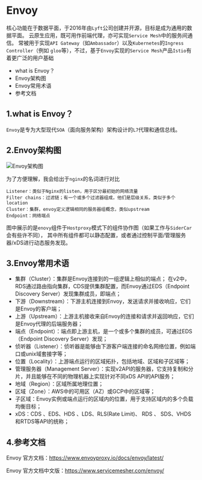 # Envoy
核心功能在于数据平面，于2016年由`Lyft`公司创建并开源，目标是成为通用的数据平面。
云原生应用，既可用作前端代理，亦可实现`Service Mesh`中的服务间通信。
常被用于实现`API Gateway`（如`Ambassador`）以及`Kubernetes`的`Ingress Controller`（例如 `gloo`等），不过，基于`Envoy`实现的`Service Mesh`产品`Istio`有着更广泛的用户基础

- what is Envoy？
- Envoy架构图
- Envoy常用术语
- 参考文档

## 1.what is Envoy？

`Envoy`是专为大型现代`SOA`（面向服务架构）架构设计的`L7`代理和通信总线。


## 2.Envoy架构图

![Envoy架构图](https://github-aaron89.oss-cn-beijing.aliyuncs.com/istio/enovy.png)

为了方便理解，我会给出于`nginx`的名词进行对比
```text
Listener：类似于Nginx的listen，用于区分最初始的网络流量
Filter chains：过滤链；有一个或多个过滤器组成，他们是层级关系，类似于多个location
Cluster：集群，envoy定义逻辑相同的服务器组概念，类似upstream
Endpoint：网络端点
```
图中展示的是`enovy`组件于`Hostproxy`模式下的组件协作图（如果工作与`SiderCar`会有些许不同），
其中所有组件都可以静态配置，或者通过控制平面/管理服务器/xDS进行动态服务发现。

## 3.Envoy常用术语

- 集群（Cluster）：集群是Envoy连接到的一组逻辑上相似的端点；
在v2中，RDS通过路由指向集群，CDS提供集群配置，而Envoy通过EDS（Endpoint Discovery Server）发现集群成员，即端点；
- 下游（Downstream）：下游主机连接到Envoy，发送请求并接收响应，它们是Envoy的客户端； 
- 上游（Upstream）：上游主机接收来自Envoy的连接和请求并返回响应，它们是Envoy代理的后端服务器；
- 端点（Endpoint）：端点即上游主机，是一个或多个集群的成员，可通过EDS（Endpoint Discovery Server）发现； 
- 侦听器（Listener）：侦听器是能够由下游客户端连接的命名网络位置，例如端口或unix域套接字等； 
- 位置（Locality）：上游端点运行的区域拓扑，包括地域、区域和子区域等； 
- 管理服务器（Management Server）：实现v2API的服务器，它支持复制和分片，并且能够在不同的物理机器上实现针对不同xDS API的API服务； 
- 地域（Region）：区域所属地理位置； 
- 区域（Zone）：AWS中的可用区（AZ）或GCP中的区域等；
- 子区域：Envoy实例或端点运行的区域内的位置，用于支持区域内的多个负载均衡目标； 
- xDS：CDS 、EDS、HDS 、LDS、RLS(Rate Limit)、 RDS 、 SDS、VHDS和RTDS等API的统称；

## 4.参考文档

Envoy 官方文档：https://www.envoyproxy.io/docs/envoy/latest/

Envoy 官方文档中文版：https://www.servicemesher.com/envoy/